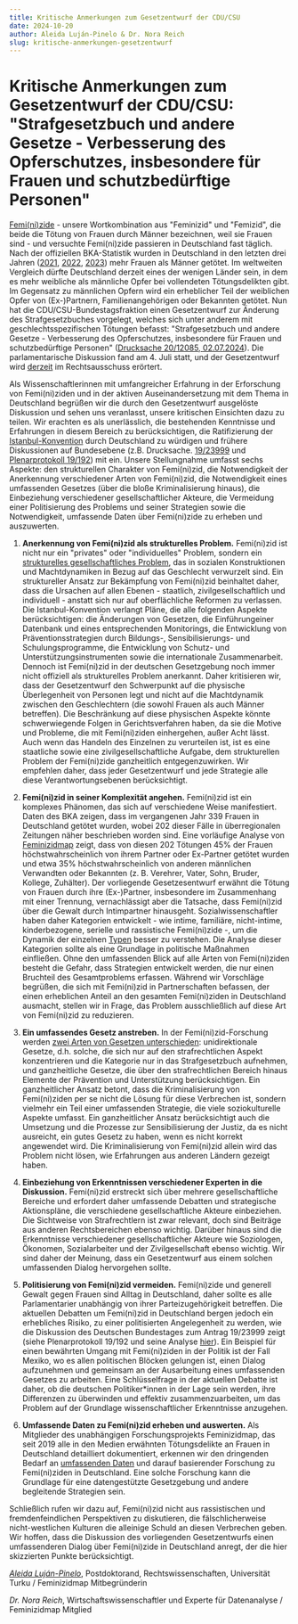 ```yaml
---
title: Kritische Anmerkungen zum Gesetzentwurf der CDU/CSU
date: 2024-10-20
author: Aleida Luján-Pinelo & Dr. Nora Reich
slug: kritische-anmerkungen-gesetzentwurf
---
```


# Kritische Anmerkungen zum Gesetzentwurf der CDU/CSU: "Strafgesetzbuch und andere Gesetze - Verbesserung des Opferschutzes, insbesondere für Frauen und schutzbedürftige Personen"


[Femi(ni)zide](https://www.journals.uchicago.edu/doi/10.1086/728061) - unsere Wortkombination aus "Feminizid" und "Femizid", die beide die Tötung von Frauen durch Männer bezeichnen, weil sie Frauen sind - und versuchte Femi(ni)zide passieren in Deutschland fast täglich. Nach der offiziellen BKA-Statistik wurden in Deutschland in den letzten drei Jahren ([2021](https://www.bka.de/SharedDocs/Downloads/DE/Publikationen/PolizeilicheKriminalstatistik/2022/BundesdatenDelikte/03_MordTotschlagToetungAufVerlangenBRD.pdf?__blob=publicationFile&v=2), [2022](https://www.bka.de/SharedDocs/Downloads/DE/Publikationen/PolizeilicheKriminalstatistik/2023/BundesdatenDelikte/03_MordTotschlagToetungAufVerlangenBRD.html), [2023](https://www.bka.de/DE/AktuelleInformationen/StatistikenLagebilder/PolizeilicheKriminalstatistik/PKS2023/AusgewaehlteInformationenBund/AusgewaehlteInformationenBund_node.html)) mehr Frauen als Männer getötet. Im weltweiten Vergleich dürfte Deutschland derzeit eines der wenigen Länder sein, in dem es mehr weibliche als männliche Opfer bei vollendeten Tötungsdelikten gibt. Im Gegensatz zu männlichen Opfern wird ein erheblicher Teil der weiblichen Opfer von (Ex-)Partnern, Familienangehörigen oder Bekannten getötet. Nun hat die CDU/CSU-Bundestagsfraktion einen Gesetzentwurf zur Änderung des Strafgesetzbuches vorgelegt, welches sich unter anderem mit geschlechtsspezifischen Tötungen befasst: "Strafgesetzbuch und andere Gesetze - Verbesserung des Opferschutzes, insbesondere für Frauen und schutzbedürftige Personen" ([Drucksache 20/12085, 02.07.2024](https://dserver.bundestag.de/btd/20/120/2012085.pdf)). Die parlamentarische Diskussion fand am 4. Juli statt, und der Gesetzentwurf wird [derzeit](https://dip.bundestag.de/vorgang/gesetz-zur-%C3%A4nderung-des-strafgesetzbuches-und-weiterer-gesetze-verbesserung/313674) im Rechtsausschuss erörtert.

Als Wissenschaftlerinnen mit umfangreicher Erfahrung in der Erforschung von Femi(ni)ziden und in der aktiven Auseinandersetzung mit dem Thema in Deutschland begrüßen wir die durch den Gesetzentwurf ausgelöste Diskussion und sehen uns veranlasst, unsere kritischen Einsichten dazu zu teilen. Wir erachten es als unerlässlich, die bestehenden Kenntnisse und Erfahrungen in diesem Bereich zu berücksichtigen, die Ratifizierung der [Istanbul-Konvention](https://dip.bundestag.de/vorgang/gesetz-zur-%C3%A4nderung-des-strafgesetzbuches-und-weiterer-gesetze-verbesserung/313674) durch Deutschland zu würdigen und frühere Diskussionen auf Bundesebene (z.B. Drucksache. [19/23999](https://dserver.bundestag.de/btd/19/239/1923999.pdf) und [Plenarprotokoll 19/192](https://dserver.bundestag.de/btp/19/19192.pdf)) mit  ein. Unsere Stellungnahme umfasst sechs Aspekte: den strukturellen Charakter von Femi(ni)zid, die Notwendigkeit der Anerkennung verschiedener Arten von Femi(ni)zid, die Notwendigkeit eines umfassenden Gesetzes (über die bloße Kriminalisierung hinaus), die Einbeziehung verschiedener gesellschaftlicher Akteure, die Vermeidung einer Politisierung des Problems und seiner Strategien sowie die Notwendigkeit, umfassende Daten über Femi(ni)zide zu erheben und auszuwerten.

1. **Anerkennung von Femi(ni)zid als strukturelles Problem.** Femi(ni)zid ist nicht nur ein "privates" oder "individuelles" Problem, sondern ein [strukturelles gesellschaftliches Problem](https://dserver.bundestag.de/btp/19/19192.pdf), das in sozialen Konstruktionen und Machtdynamiken in Bezug auf das Geschlecht verwurzelt sind. Ein struktureller Ansatz zur Bekämpfung von Femi(ni)zid beinhaltet daher, dass die Ursachen auf allen Ebenen - staatlich, zivilgesellschaftlich und individuell - anstatt sich nur auf oberflächliche Reformen zu verlassen. Die Istanbul-Konvention verlangt Pläne, die alle folgenden Aspekte berücksichtigen: die Änderungen von Gesetzen, die Einführungeiner Datenbank und eines entsprechenden Monitorings, die Entwicklung von Präventionsstrategien durch Bildungs-, Sensibilisierungs- und Schulungsprogramme, die Entwicklung von Schutz- und Unterstützungsinstrumenten sowie die internationale Zusammenarbeit. Dennoch ist Femi(ni)zid in der deutschen Gesetzgebung noch immer nicht offiziell als strukturelles Problem anerkannt. Daher kritisieren wir, dass der Gesetzentwurf den Schwerpunkt auf die physische Überlegenheit von Personen legt und nicht auf die Machtdynamik zwischen den Geschlechtern (die sowohl Frauen als auch Männer betreffen). Die Beschränkung auf diese physischen Aspekte könnte schwerwiegende Folgen in Gerichtsverfahren haben, da sie die Motive und Probleme, die mit Femi(ni)ziden einhergehen, außer Acht lässt. Auch wenn das Handeln des Einzelnen zu verurteilen ist, ist es eine staatliche sowie eine zivilgesellschaftliche Aufgabe, dem strukturellen Problem der Femi(ni)zide ganzheitlich entgegenzuwirken. Wir empfehlen daher, dass jeder Gesetzentwurf und jede Strategie alle diese Verantwortungsebenen berücksichtigt.

2. **Femi(ni)zid in seiner Komplexität angehen.** Femi(ni)zid ist ein komplexes Phänomen, das sich auf verschiedene Weise manifestiert. Daten des BKA zeigen, dass im vergangenen Jahr 339 Frauen in Deutschland getötet wurden, wobei 202 dieser Fälle in überregionalen Zeitungen näher beschrieben worden sind. Eine vorläufige Analyse von [Feminizidmap](https://feminizidmap.org/about/) zeigt, dass von diesen 202 Tötungen 45% der Frauen höchstwahrscheinlich von ihrem Partner oder Ex-Partner getötet wurden und etwa 35% höchstwahrscheinlich von anderen männlichen Verwandten oder Bekannten (z. B. Verehrer, Vater, Sohn, Bruder, Kollege, Zuhälter). Der vorliegende Gesetzesentwurf erwähnt die Tötung von Frauen durch ihre (Ex-)Partner, insbesondere im Zusammenhang mit einer Trennung, vernachlässigt aber die Tatsache, dass Femi(ni)zid über die Gewalt durch Intimpartner hinausgeht. Sozialwissenschaftler haben daher Kategorien entwickelt - wie intime, familiäre, nicht-intime, kinderbezogene, serielle und rassistische Femi(ni)zide -, um die Dynamik der einzelnen [Typen](https://feminicidio.net/types-of-feminicide-or-variants-of-extreme-patriarcal-violence/) besser zu verstehen. Die Analyse dieser Kategorien sollte als eine Grundlage in politische Maßnahmen einfließen. Ohne den umfassenden Blick auf alle Arten von Femi(ni)ziden besteht die Gefahr, dass Strategien entwickelt werden, die nur einen Bruchteil des Gesamtproblems erfassen. Während wir Vorschläge begrüßen, die sich mit Femi(ni)zid in Partnerschaften befassen, der einen erheblichen Anteil an den gesamten Femi(ni)ziden in Deutschland ausmacht, stellen wir in Frage, das Problem ausschließlich auf diese Art von Femi(ni)zid zu reduzieren.

3. **Ein umfassendes Gesetz anstreben.** In der Femi(ni)zid-Forschung werden [zwei Arten von Gesetzen unterschieden](https://feminicidio.net/types-of-feminicide-or-variants-of-extreme-patriarcal-violence/): unidirektionale Gesetze, d.h. solche, die sich nur auf den strafrechtlichen Aspekt konzentrieren und die Kategorie nur in das Strafgesetzbuch aufnehmen, und ganzheitliche Gesetze, die über den strafrechtlichen Bereich hinaus Elemente der Prävention und Unterstützung berücksichtigen. Ein ganzheitlicher Ansatz betont, dass die Kriminalisierung von Femi(ni)ziden per se nicht die Lösung für diese Verbrechen ist, sondern vielmehr ein Teil einer umfassenden Strategie, die viele soziokulturelle Aspekte umfasst. Ein ganzheitlicher Ansatz berücksichtigt auch die Umsetzung und die Prozesse zur Sensibilisierung der Justiz, da es nicht ausreicht, ein gutes Gesetz zu haben, wenn es nicht korrekt angewendet wird. Die Kriminalisierung von Femi(ni)zid allein wird das Problem nicht lösen, wie Erfahrungen aus anderen Ländern gezeigt haben.

4. **Einbeziehung von Erkenntnissen verschiedener Experten in die Diskussion.** Femi(ni)zid erstreckt sich über mehrere gesellschaftliche Bereiche und erfordert daher umfassende Debatten und strategische Aktionspläne, die verschiedene gesellschaftliche Akteure einbeziehen. Die Sichtweise von Strafrechtlern ist zwar relevant, doch sind Beiträge aus anderen Rechtsbereichen ebenso wichtig. Darüber hinaus sind die Erkenntnisse verschiedener gesellschaftlicher Akteure wie Soziologen, Ökonomen, Sozialarbeiter und der Zivilgesellschaft ebenso wichtig. Wir sind daher der Meinung, dass ein Gesetzentwurf aus einem solchen umfassenden Dialog hervorgehen sollte.

5. **Politisierung von Femi(ni)zid vermeiden.** Femi(ni)zide und generell Gewalt gegen Frauen sind Alltag in Deutschland, daher sollte es alle Parlamentarier unabhängig von ihrer Parteizugehörigkeit betreffen. Die aktuellen Debatten um Femi(ni)zid in Deutschland bergen jedoch ein erhebliches Risiko, zu einer politisierten Angelegenheit zu werden, wie die Diskussion des Deutschen Bundestages zum Antrag 19/23999 zeigt (siehe Plenarprotokoll 19/192 und seine Analyse [hier](https://link.springer.com/chapter/10.1007/978-3-031-14706-7_6)). Ein Beispiel für einen bewährten Umgang mit Femi(ni)ziden in der Politik ist der Fall Mexiko, wo es allen politischen Blöcken gelungen ist, einen Dialog aufzunehmen und gemeinsam an der Ausarbeitung eines umfassenden Gesetzes zu arbeiten. Eine Schlüsselfrage in der aktuellen Debatte ist daher, ob die deutschen Politiker*innen in der Lage sein werden, ihre Differenzen zu überwinden und effektiv zusammenzuarbeiten, um das Problem auf der Grundlage wissenschaftlicher Erkenntnisse anzugehen.

6. **Umfassende Daten zu Femi(ni)zid erheben und auswerten.** Als Mitglieder des unabhängigen Forschungsprojekts Feminizidmap, das seit 2019 alle in den Medien erwähnten Tötungsdelikte an Frauen in Deutschland detailliert dokumentiert, erkennen wir den dringenden Bedarf an [umfassenden Daten](https://www.rosalux.de/publikation/id/43257/keinemehr-femizide-in-deutschland) und darauf basierender Forschung zu Femi(ni)ziden in Deutschland. Eine solche Forschung kann die Grundlage für eine datengestützte Gesetzgebung und andere begleitende Strategien sein.

Schließlich rufen wir dazu auf, Femi(ni)zid nicht aus rassistischen und fremdenfeindlichen Perspektiven zu diskutieren, die fälschlicherweise nicht-westlichen Kulturen die alleinige Schuld an diesen Verbrechen geben. Wir hoffen, dass die Diskussion des vorliegenden Gesetzentwurfs einen umfassenderen Dialog über Femi(ni)zide in Deutschland anregt, der die hier skizzierten Punkte berücksichtigt.



*[Aleida Luján-Pinelo](https://www.utu.fi/en/people/aleida-lujan-pinelo)*, Postdoktorand, Rechtswissenschaften, Universität Turku / Feminizidmap Mitbegründerin

*Dr. Nora Reich*, Wirtschaftswissenschaftler und Experte für Datenanalyse / Feminizidmap Mitglied
